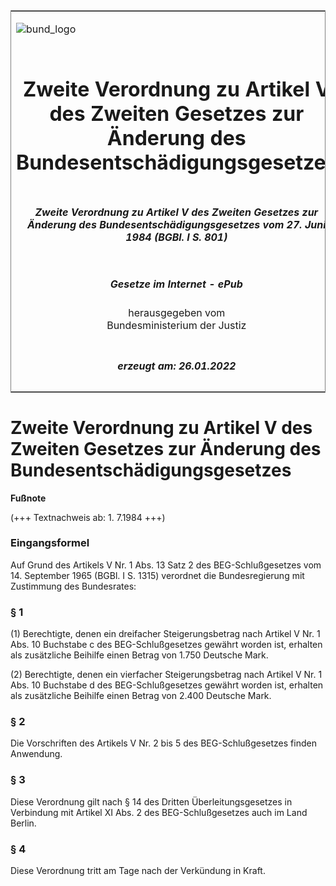 <span id="DECKBLATT.html"></span>

<table border="0" frame="border" width="100%">

<tr valign="top">

<td align="left">

![bund\_logo](BfJ_2021_Web_de_de.gif)

</td>

<td align="right">

 

</td>

</tr>

<tr align="center" valign="middle">

<td colspan="2">

# Zweite Verordnung zu Artikel V des Zweiten Gesetzes zur Änderung des Bundesentschädigungsgesetzes

</td>

</tr>

<tr align="center" valign="middle">

<td colspan="2">

##### Zweite Verordnung zu Artikel V des Zweiten Gesetzes zur Änderung des Bundesentschädigungsgesetzes vom 27. Juni 1984 (BGBl. I S. 801)

</td>

</tr>

<tr align="center" valign="middle">

<td colspan="2">

  
  

##### Gesetze im Internet - ePub  
  
herausgegeben vom  
Bundesministerium der Justiz

</td>

</tr>

<tr align="center" valign="bottom">

<td colspan="2">

  
  

##### erzeugt am: 26.01.2022

</td>

</tr>

</table>

<span id="BJNR008010984.html"></span>

# Zweite Verordnung zu Artikel V des Zweiten Gesetzes zur Änderung des Bundesentschädigungsgesetzes

<div>

  
**Fußnote**

<div class="jnhtml">

<div>

<div class="jurAbsatz">

(+++ Textnachweis ab: 1. 7.1984 +++)

</div>

</div>

</div>

</div>

<span id="BJNR008010984BJNE000100328.html"></span>

### Eingangsformel  

<div>

<div class="jnhtml">

<div>

<div class="jurAbsatz">

Auf Grund des Artikels V Nr. 1 Abs. 13 Satz 2 des BEG-Schlußgesetzes vom
14. September 1965 (BGBl. I S. 1315) verordnet die Bundesregierung mit
Zustimmung des Bundesrates:

</div>

</div>

</div>

</div>

<span id="BJNR008010984BJNE000200328.html"></span>

### § 1  

<div>

<div class="jnhtml">

<div>

<div class="jurAbsatz">

(1) Berechtigte, denen ein dreifacher Steigerungsbetrag nach Artikel V
Nr. 1 Abs. 10 Buchstabe c des BEG-Schlußgesetzes gewährt worden ist,
erhalten als zusätzliche Beihilfe einen Betrag von 1.750 Deutsche Mark.

</div>

<div class="jurAbsatz">

(2) Berechtigte, denen ein vierfacher Steigerungsbetrag nach Artikel V
Nr. 1 Abs. 10 Buchstabe d des BEG-Schlußgesetzes gewährt worden ist,
erhalten als zusätzliche Beihilfe einen Betrag von 2.400 Deutsche Mark.

</div>

</div>

</div>

</div>

<span id="BJNR008010984BJNE000300328.html"></span>

### § 2  

<div>

<div class="jnhtml">

<div>

<div class="jurAbsatz">

Die Vorschriften des Artikels V Nr. 2 bis 5 des BEG-Schlußgesetzes
finden Anwendung.

</div>

</div>

</div>

</div>

<span id="BJNR008010984BJNE000400328.html"></span>

### § 3  

<div>

<div class="jnhtml">

<div>

<div class="jurAbsatz">

Diese Verordnung gilt nach § 14 des Dritten Überleitungsgesetzes in
Verbindung mit Artikel XI Abs. 2 des BEG-Schlußgesetzes auch im Land
Berlin.

</div>

</div>

</div>

</div>

<span id="BJNR008010984BJNE000500328.html"></span>

### § 4  

<div>

<div class="jnhtml">

<div>

<div class="jurAbsatz">

Diese Verordnung tritt am Tage nach der Verkündung in Kraft.

</div>

</div>

</div>

</div>
